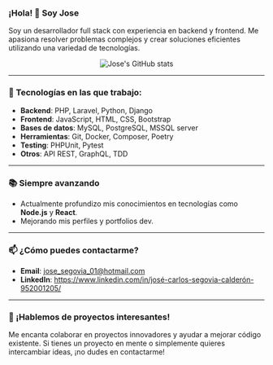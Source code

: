 ### ¡Hola! 👋 Soy Jose

Soy un desarrollador full stack con experiencia en backend y frontend. Me apasiona resolver problemas complejos y crear soluciones eficientes utilizando una variedad de tecnologías.

<div align="center">
   
   ![Jose's GitHub stats](https://github-readme-stats.vercel.app/api?username=joseSegoviaC&show_icons=true&locale=es&theme=dark#gh-dark-mode-only)
   
</div>

---

### 🚀 Tecnologías en las que trabajo:
- **Backend**: PHP, Laravel, Python, Django
- **Frontend**: JavaScript, HTML, CSS, Bootstrap
- **Bases de datos**: MySQL, PostgreSQL, MSSQL server
- **Herramientas**: Git, Docker, Composer, Poetry
- **Testing**: PHPUnit, Pytest
- **Otros**: API REST, GraphQL, TDD

---

<!-- ### 🔧 Algunos de mis proyectos destacados:
- **[Proyecto 1](#)**: Descripción breve del proyecto. *(Tecnologías: PHP, Laravel, MySQL)*.
- **[Proyecto 2](#)**: Descripción breve del proyecto. *(Tecnologías: Python, Django, PostgreSQL)*.
- **[Proyecto 3](#)**: Descripción breve del proyecto. *(Tecnologías: JavaScript, API REST, Vue.js)*.

---
-->

### 📚 Siempre avanzando
- Actualmente profundizo mis conocimientos en tecnologías como **Node.js** y **React**.
- Mejorando mis perfiles y portfolios dev.

---

### 📫 ¿Cómo puedes contactarme?
- **Email**: jose_segovia_01@hotmail.com
- **LinkedIn**: https://www.linkedin.com/in/josé-carlos-segovia-calderón-952001205/
---

### 🎯 ¡Hablemos de proyectos interesantes!
Me encanta colaborar en proyectos innovadores y ayudar a mejorar código existente. Si tienes un proyecto en mente o simplemente quieres intercambiar ideas, ¡no dudes en contactarme!
